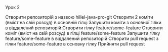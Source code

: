 Урок 2

Створити репозиторій з назвою hillel-java-pro-git
Створити 2 коміти (вміст на свій розсуд) в основній гілці
Запушити коміти з основної гілки в віддалений репозиторій
Створити гілку feature/some-feature
Створити коміт (вміст на свій розсуд) в гілці feature/some-feature
Запушити гілку feature/some-feature в віддалений репозиторій
Створити pull request з гілки feature/some-feature в основну гілку
Прийняти pull request